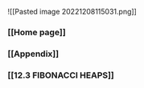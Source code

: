 

![[Pasted image 20221208115031.png]]

### [[Home page]]


### [[Appendix]]

### [[12.3 FIBONACCI HEAPS]]